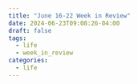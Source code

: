 ```yaml
---
title: "June 16-22 Week in Review"
date: 2024-06-23T09:08:26-04:00
draft: false
tags:
  - life
  - week_in_review
categories:
  - life
---
```


